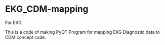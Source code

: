 # EKG_CDM-mapping
For EKG

This is a code of making PyQT Program for mapping EKG Diagnostic data to CDM concept code.
